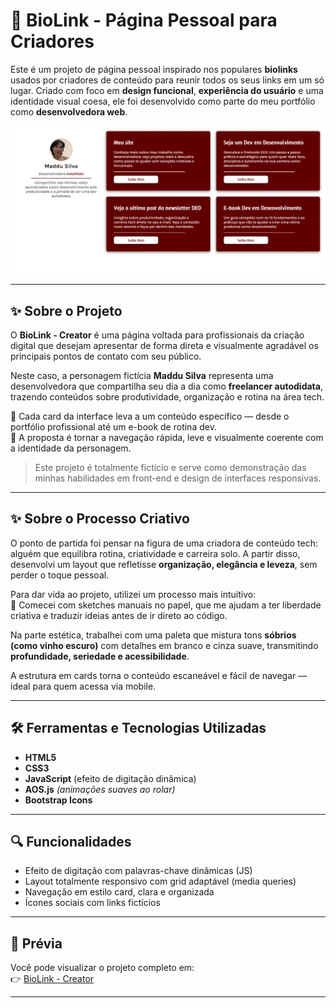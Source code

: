 
# 🧩 BioLink - Página Pessoal para Criadores

Este é um projeto de página pessoal inspirado nos populares **biolinks** usados por criadores de conteúdo para reunir todos os seus links em um só lugar. Criado com foco em **design funcional**, **experiência do usuário** e uma identidade visual coesa, ele foi desenvolvido como parte do meu portfólio como **desenvolvedora web**.

![Capa do Projeto](img/capa.png)

---

## ✨ Sobre o Projeto

O **BioLink - Creator** é uma página voltada para profissionais da criação digital que desejam apresentar de forma direta e visualmente agradável os principais pontos de contato com seu público.

Neste caso, a personagem fictícia **Maddu Silva** representa uma desenvolvedora que compartilha seu dia a dia como **freelancer autodidata**, trazendo conteúdos sobre produtividade, organização e rotina na área tech.

📌 Cada card da interface leva a um conteúdo específico — desde o portfólio profissional até um e-book de rotina dev.  
🎯 A proposta é tornar a navegação rápida, leve e visualmente coerente com a identidade da personagem.

> Este projeto é totalmente fictício e serve como demonstração das minhas habilidades em front-end e design de interfaces responsivas.

---

## ✨ Sobre o Processo Criativo

O ponto de partida foi pensar na figura de uma criadora de conteúdo tech: alguém que equilibra rotina, criatividade e carreira solo. A partir disso, desenvolvi um layout que refletisse **organização, elegância e leveza**, sem perder o toque pessoal.

Para dar vida ao projeto, utilizei um processo mais intuitivo:  
📝 Comecei com sketches manuais no papel, que me ajudam a ter liberdade criativa e traduzir ideias antes de ir direto ao código.

Na parte estética, trabalhei com uma paleta que mistura tons **sóbrios (como vinho escuro)** com detalhes em branco e cinza suave, transmitindo **profundidade, seriedade e acessibilidade**. 

A estrutura em cards torna o conteúdo escaneável e fácil de navegar — ideal para quem acessa via mobile.

---

## 🛠️ Ferramentas e Tecnologias Utilizadas

- **HTML5**  
- **CSS3**  
- **JavaScript** (efeito de digitação dinâmica)  
- **AOS.js** *(animações suaves ao rolar)*  
- **Bootstrap Icons** 

---

## 🔍 Funcionalidades

- Efeito de digitação com palavras-chave dinâmicas (JS)  
- Layout totalmente responsivo com grid adaptável (media queries)  
- Navegação em estilo card, clara e organizada  
- Ícones sociais com links fictícios  

---

## 📸 Prévia

Você pode visualizar o projeto completo em:  
👉 [BioLink - Creator](https://bio-link-creator.vercel.app/)

---
